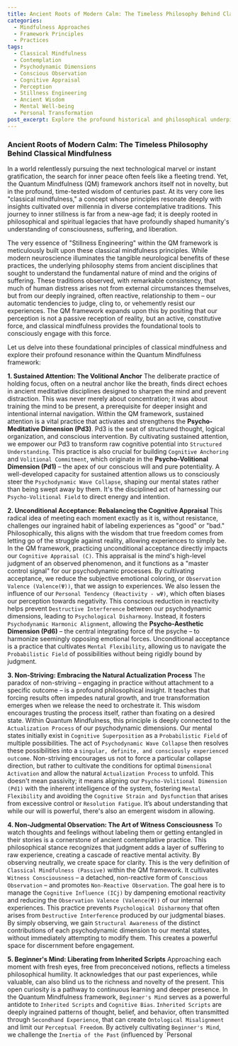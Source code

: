 ```yaml
---
title: Ancient Roots of Modern Calm: The Timeless Philosophy Behind Classical Mindfulness
categories:
  - Mindfulness Approaches
  - Framework Principles
  - Practices
tags:
  - Classical Mindfulness
  - Contemplation
  - Psychodynamic Dimensions
  - Conscious Observation
  - Cognitive Appraisal
  - Perception
  - Stillness Engineering
  - Ancient Wisdom
  - Mental Well-being
  - Personal Transformation
post_excerpt: Explore the profound historical and philosophical underpinnings of classical mindfulness, a cornerstone of the Quantum Mindfulness framework. Discover how principles like sustained attention and non-judgmental observation, refined over millennia, offer timeless wisdom for navigating modern stress and cultivating inner calm. This deep dive reveals how ancient practices inform our contemporary understanding of consciousness and personal transformation.
---
```


### Ancient Roots of Modern Calm: The Timeless Philosophy Behind Classical Mindfulness

In a world relentlessly pursuing the next technological marvel or instant gratification, the search for inner peace often feels like a fleeting trend. Yet, the Quantum Mindfulness (QM) framework anchors itself not in novelty, but in the profound, time-tested wisdom of centuries past. At its very core lies "classical mindfulness," a concept whose principles resonate deeply with insights cultivated over millennia in diverse contemplative traditions. This journey to inner stillness is far from a new-age fad; it is deeply rooted in philosophical and spiritual legacies that have profoundly shaped humanity's understanding of consciousness, suffering, and liberation.

The very essence of "Stillness Engineering" within the QM framework is meticulously built upon these classical mindfulness principles. While modern neuroscience illuminates the tangible neurological benefits of these practices, the underlying philosophy stems from ancient disciplines that sought to understand the fundamental nature of mind and the origins of suffering. These traditions observed, with remarkable consistency, that much of human distress arises not from external circumstances themselves, but from our deeply ingrained, often reactive, relationship to them – our automatic tendencies to judge, cling to, or vehemently resist our experiences. The QM framework expands upon this by positing that our perception is not a passive reception of reality, but an active, constitutive force, and classical mindfulness provides the foundational tools to consciously engage with this force.

Let us delve into these foundational principles of classical mindfulness and explore their profound resonance within the Quantum Mindfulness framework:

**1. Sustained Attention: The Volitional Anchor**
The deliberate practice of holding focus, often on a neutral anchor like the breath, finds direct echoes in ancient meditative disciplines designed to sharpen the mind and prevent distraction. This was never merely about concentration; it was about training the mind to be present, a prerequisite for deeper insight and intentional internal navigation. Within the QM framework, sustained attention is a vital practice that activates and strengthens the **Psycho-Meditative Dimension (Pd3)**. Pd3 is the seat of structured thought, logical organization, and conscious intervention. By cultivating sustained attention, we empower our Pd3 to transform raw cognitive potential into `Structured Understanding`. This practice is also crucial for building `Cognitive Anchoring` and `Volitional Commitment`, which originate in the **Psycho-Volitional Dimension (Pd1)** – the apex of our conscious will and pure potentiality. A well-developed capacity for sustained attention allows us to consciously steer the `Psychodynamic Wave Collapse`, shaping our mental states rather than being swept away by them. It's the disciplined act of harnessing our `Psycho-Volitional Field` to direct energy and intention.

**2. Unconditional Acceptance: Rebalancing the Cognitive Appraisal**
This radical idea of meeting each moment exactly as it is, without resistance, challenges our ingrained habit of labeling experiences as "good" or "bad." Philosophically, this aligns with the wisdom that true freedom comes from letting go of the struggle against reality, allowing experiences to simply be. In the QM framework, practicing unconditional acceptance directly impacts our `Cognitive Appraisal (C)`. This appraisal is the mind's high-level judgment of an observed phenomenon, and it functions as a "master control signal" for our psychodynamic processes. By cultivating acceptance, we reduce the subjective emotional coloring, or `Observation Valence (Valence(Ψ))`, that we assign to experiences. We also lessen the influence of our `Personal Tendency (Reactivity - wΨ)`, which often biases our perception towards negativity. This conscious reduction in reactivity helps prevent `Destructive Interference` between our psychodynamic dimensions, leading to `Psychological Disharmony`. Instead, it fosters `Psychodynamic Harmonic Alignment`, allowing the **Psycho-Aesthetic Dimension (Pd6)** – the central integrating force of the psyche – to harmonize seemingly opposing emotional forces. Unconditional acceptance is a practice that cultivates `Mental Flexibility`, allowing us to navigate the `Probabilistic Field` of possibilities without being rigidly bound by judgment.

**3. Non-Striving: Embracing the Natural Actualization Process**
The paradox of non-striving – engaging in practice without attachment to a specific outcome – is a profound philosophical insight. It teaches that forcing results often impedes natural growth, and true transformation emerges when we release the need to orchestrate it. This wisdom encourages trusting the process itself, rather than fixating on a desired state. Within Quantum Mindfulness, this principle is deeply connected to the `Actualization Process` of our psychodynamic dimensions. Our mental states initially exist in `Cognitive Superposition` as a `Probabilistic Field` of multiple possibilities. The act of `Psychodynamic Wave Collapse` then resolves these possibilities into a `singular, definite, and consciously experienced outcome`. Non-striving encourages us not to force a particular collapse direction, but rather to cultivate the conditions for optimal `Dimensional Activation` and allow the natural `Actualization Process` to unfold. This doesn't mean passivity; it means aligning our `Psycho-Volitional Dimension (Pd1)` with the inherent intelligence of the system, fostering `Mental Flexibility` and avoiding the `Cognitive Strain and Dysfunction` that arises from excessive control or `Resolution Fatigue`. It’s about understanding that while our will is powerful, there's also an emergent wisdom in allowing.

**4. Non-Judgmental Observation: The Art of Witness Consciousness**
To watch thoughts and feelings without labeling them or getting entangled in their stories is a cornerstone of ancient contemplative practice. This philosophical stance recognizes that judgment adds a layer of suffering to raw experience, creating a cascade of reactive mental activity. By observing neutrally, we create space for clarity. This is the very definition of `Classical Mindfulness (Passive)` within the QM framework. It cultivates `Witness Consciousness` – a detached, non-reactive form of `Conscious Observation` – and promotes `Non-Reactive Observation`. The goal here is to manage the `Cognitive Influence (ICj)` by dampening emotional reactivity and reducing the `Observation Valence (Valence(Ψ))` of our internal experiences. This practice prevents `Psychological Disharmony` that often arises from `Destructive Interference` produced by our judgmental biases. By simply observing, we gain `Structural Awareness` of the distinct contributions of each psychodynamic dimension to our mental states, without immediately attempting to modify them. This creates a powerful space for discernment before engagement.

**5. Beginner's Mind: Liberating from Inherited Scripts**
Approaching each moment with fresh eyes, free from preconceived notions, reflects a timeless philosophical humility. It acknowledges that our past experiences, while valuable, can also blind us to the richness and novelty of the present. This open curiosity is a pathway to continuous learning and deeper presence. In the Quantum Mindfulness framework, `Beginner's Mind` serves as a powerful antidote to `Inherited Scripts` and `Cognitive Bias`. `Inherited Scripts` are deeply ingrained patterns of thought, belief, and behavior, often transmitted through `Secondhand Experience`, that can create `Ontological Misalignment` and limit our `Perceptual Freedom`. By actively cultivating `Beginner's Mind`, we challenge the `Inertia of the Past` (influenced by `Personal